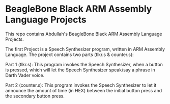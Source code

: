 # BeagleBone Black ARM Assembly Language Projects
This repo contains Abdullah's BeagleBone Black ARM Assembly Language Projects.  

The first Project is a Speech Synthesizer program, written in ARM Assembly Language.  The project contains two parts (tlkr.s & counter.s):

Part 1 (tlkr.s): This program invokes the Speech Synthesizer, when a button is pressed, which will let the Speech Synthesizer speak/say a phrase in Darth Vader voice.

Part 2 (counter.s):  This program invokes the Speech Synthesizer to let it announce the amount of time (in HEX) between the initial button press and the secondary button press. 
